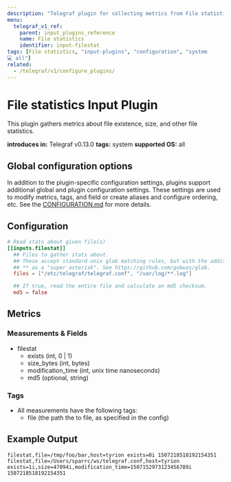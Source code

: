 ```yaml
---
description: "Telegraf plugin for collecting metrics from File statistics"
menu:
  telegraf_v1_ref:
    parent: input_plugins_reference
    name: File statistics
    identifier: input-filestat
tags: [File statistics, "input-plugins", "configuration", "system
💻 all"]
related:
  - /telegraf/v1/configure_plugins/
---
```


# File statistics Input Plugin

This plugin gathers metrics about file existence, size, and other file
statistics.

**introduces in:** Telegraf v0.13.0
**tags:** system
**supported OS:** all

## Global configuration options <!-- @/docs/includes/plugin_config.md -->

In addition to the plugin-specific configuration settings, plugins support
additional global and plugin configuration settings. These settings are used to
modify metrics, tags, and field or create aliases and configure ordering, etc.
See the [CONFIGURATION.md](/telegraf/v1/configuration/#plugins) for more details.

[CONFIGURATION.md]: ../../../docs/CONFIGURATION.md#plugins

## Configuration

```toml @sample.conf
# Read stats about given file(s)
[[inputs.filestat]]
  ## Files to gather stats about.
  ## These accept standard unix glob matching rules, but with the addition of
  ## ** as a "super asterisk". See https://github.com/gobwas/glob.
  files = ["/etc/telegraf/telegraf.conf", "/var/log/**.log"]

  ## If true, read the entire file and calculate an md5 checksum.
  md5 = false
```

## Metrics

### Measurements & Fields

- filestat
  - exists (int, 0 | 1)
  - size_bytes (int, bytes)
  - modification_time (int, unix time nanoseconds)
  - md5 (optional, string)

### Tags

- All measurements have the following tags:
  - file (the path the to file, as specified in the config)

## Example Output

```text
filestat,file=/tmp/foo/bar,host=tyrion exists=0i 1507218518192154351
filestat,file=/Users/sparrc/ws/telegraf.conf,host=tyrion exists=1i,size=47894i,modification_time=1507152973123456789i  1507218518192154351
```
